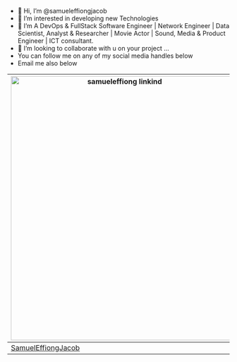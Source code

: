 - 👋 Hi, I’m @samueleffiongjacob
- 👀 I’m interested in developing new Technologies
- 🌱 I’m A DevOps & FullStack Software Engineer | Network Engineer | Data Scientist, Analyst & Researcher | Movie Actor | Sound, Media & Product Engineer | ICT consultant.
- 💞️ I’m looking to collaborate with u on your project ...
- You can follow me on any of my social media handles below
- Email me also below

<table>
  <thead>
       <tr class="table heading">
        <th><img src="samueleffiong  linkind" alt="samueleffiong  linkind" style="width:500px;height:600px;></th>
        <th><img src="samueleffiong twitter" alt="samueleffiong twitter"></th>
        <th><img src="samueleffiong facebook" alt="samueleffiong facebook"></th>
        <th><img src="samueleffiong  instergram" alt="samueleffiong  instergram"></th>
        <th><img src="samueleffiong  instergram" alt="samueleffiong  instergram"></th>
        <th><img src="samueleffiong  instergram" alt="samueleffiong  instergram"></th>
        <th><img src="samueleffiong email" alt="samueleffiong email"></th>
         <th><img src="samueleffiong email" alt="samueleffiong email"></th>
         <th><img src="samueleffiong twitter" alt="samueleffiong twitter">OLD TWITTER</TH>
      </tr>
  </thead>
  <tbody>
        <td><a href="https://www.linkedin.com/in/samuel-effiong-jacob-9467a1175/">SamuelEffiongJacob</td>
        <td><a href="https://twitter.com/samueleffiong_">samueleffiong_</td>
        <td><a href="https://www.facebook.com/samueleffiong.jacob/">SamuelEffiong</td>
        <td><a href="https://www.instagram.com/effiongsamuel/">effiongsamuel</td>
        <td><a href="https://www.instagram.com/samueleffiong_official/">samueleffiong_official</td>
        <td><a href="https://www.instagram.com/samueleffiong0/">samueleffiong0</td>
        <td>samueleffiongjacob@gmail.com</td>
        <td>samueleffiong685@gmail.com</td>
        <td><a href="https://twitter.com/SamuelEFFIONG01">SamuelEFFIONG01</td>
      
  </tbody>
</table>

<!---
samueleffiongjacob/samueleffiongjacob is a ✨ special ✨ repository because its `README.md` (this file) appears on your GitHub profile.
You can click the Preview link to take a look at your changes.
// OLD TWITTER ACCOUNT WITH GMAIL samueleffiongjacob@gmail.com
--->
